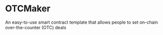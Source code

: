 # OTCMaker
An easy-to-use smart contract template that allows people to set on-chain over-the-counter (OTC) deals
